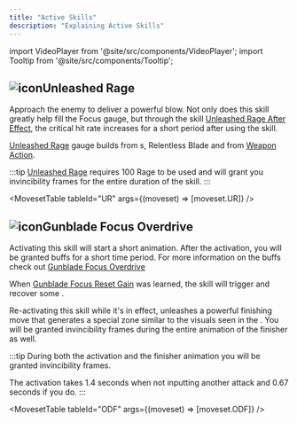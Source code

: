 ```yaml
---
title: "Active Skills"
description: "Explaining Active Skills"
---
```


import VideoPlayer from '@site/src/components/VideoPlayer';
import Tooltip from '@site/src/components/Tooltip';

## <img src="/skill/38px-NGSUISkillUnleashedRage.png" alt="icon" className="heading-icon"/>Unleashed Rage
Approach the enemy to deliver a powerful blow. Not only does this skill greatly help fill the Focus gauge, but through the skill [Unleashed Rage After Effect](/skill-tree/skills#unleashed-rage-after-effect), the critical hit rate increases for a short period after using the skill.

[Unleashed Rage](/skill-tree/skills#unleashed-rage) gauge builds from <Tooltip term="PA" />s, Relentless Blade and from [<Tooltip term="StepC" /> Weapon Action](/moveset/counters#stepc-wa).

:::tip
[Unleashed Rage](/skill-tree/skills#unleashed-rage) requires 100 Rage to be used and will grant you invincibility frames for the entire duration of the skill.
:::

<VideoPlayer src="/PA/UR.webm" />

<MovesetTable tableId="UR" args={(moveset) => [moveset.UR]} />

## <img src="/skill/38px-NGSUISkillGunbladeFocusOverdrive.png" alt="icon" className="heading-icon"/>Gunblade Focus Overdrive
Activating this skill will start a short animation. After the activation, you will be granted buffs for a short time period.
For more information on the buffs check out [Gunblade Focus Overdrive](/skill-tree/skills#gunblade-focus-overdrive)

When [Gunblade Focus Reset <Tooltip term="PP" /> Gain](/skill-tree/skills#gunblade-focus-reset-pp-gain) was learned, the skill will trigger and recover some <Tooltip term="PP" />.

Re-activating this skill while it's in effect, unleashes a powerful finishing move that generates a special zone similar to the visuals seen in the [<Tooltip term="PB" />](/moveset/photon-blast).
You will be granted invincibility frames during the entire animation of the finisher as well.

:::tip
During both the activation and the finisher animation you will be granted invincibility frames.

The activation takes 1.4 seconds when not inputting another attack and 0.67 seconds if you do.
:::

<VideoPlayer src="/PA/ODF.webm" />

<MovesetTable tableId="ODF" args={(moveset) => [moveset.ODF]} />